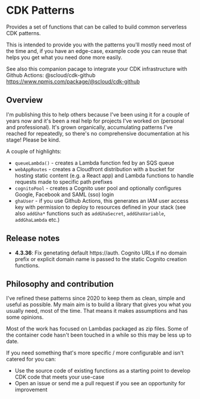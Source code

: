 # CDK Patterns

Provides a set of functions that can be called to build common serverless CDK patterns.

This is intended to provide you with the patterns you'll mostly need most of the time and, if you have an edge-case, example code you can reuse that helps you get what you need done more easily.

See also this companion pacage to integrate your CDK infrastructure with Github Actions: @scloud/cdk-github https://www.npmjs.com/package/@scloud/cdk-github

## Overview

I'm publishing this to help others because I've been using it for a couple of years now and it's been a real help for projects I've worked on (personal and professional). It's grown organically, accumulating patterns I've reached for repeatedly, so there's no comprehensive documentation at his stage! Please be kind.

A couple of highlights:

 * `queueLambda()` - creates a Lambda function fed by an SQS queue
 * `webAppRoutes` - creates a Cloudfront distribution with a bucket for hosting static content (e.g. a React app) and Lambda functions to handle requests made to specific path prefixes
 * `cognitoPool` - creates a Cognito user pool and optionally configures Google, Facebook and SAML (sso) login
 * `ghaUser` - if you use Github Actions, this generates an IAM user access key with permission to deploy to resources defined in your stack (see also `addGha*` functions such as `addGhaSecret`, `addGhaVariable`, `addGhaLambda` etc.)

## Release notes

 * **4.3.36**: Fix genetating default https://auth.<zoneName> Cognito URLs if no domain prefix or explicit domain name is passed to the static Cognito creation functions.

## Philosophy and contribution

I've refined these patterns since 2020 to keep them as clean, simple and useful as possible. My main aim is to build a library that gives you what you usually need, most of the time. That means it makes assumptions and has some opinions.

Most of the work has focused on Lambdas packaged as zip files. Some of the container code hasn't been touched in a while so this may be less up to date.

If you need something that's more specific / more configurable and isn't catered for you can:

  * Use the source code of existing functions as a starting point to develop CDK code that meets your use-case
  * Open an issue or send me a pull request if you see an opportunity for improvement

